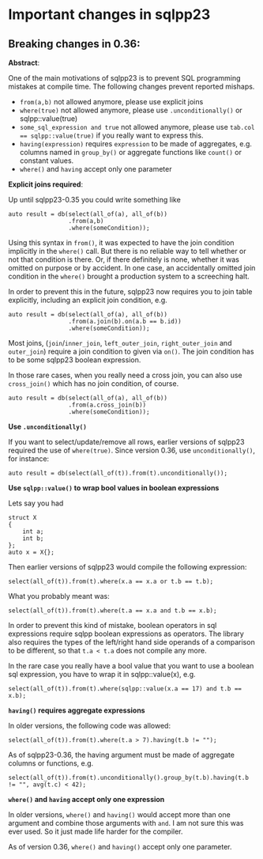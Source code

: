 Important changes in sqlpp23
============================

Breaking changes in 0.36:
-------------------------
__Abstract__:

One of the main motivations of sqlpp23 is to prevent SQL programming mistakes at compile time. The following changes prevent reported mishaps.
  * `from(a,b)` not allowed anymore, please use explicit joins
  * `where(true)` not allowed anymore, please use `.unconditionally()` or sqlpp::value(true)
  * `some_sql_expression and true` not allowed anymore, please use `tab.col == sqlpp::value(true)` if you really want to express this.
  * `having(expression)` requires `expression` to be made of aggregates, e.g. columns named in `group_by()` or aggregate functions like `count()` or constant values.
  * `where()` and `having` accept only one parameter

__Explicit joins required__:

Up until sqlpp23-0.35 you could write something like

```
auto result = db(select(all_of(a), all_of(b))
                 .from(a,b)
                 .where(someCondition));
```

Using this syntax in `from()`, it was expected to have the join condition implicitly in the `where()` call.
But there is no reliable way to tell whether or not that condition is there. Or, if there definitely is none, whether
it was omitted on purpose or by accident.
In one case, an accidentally omitted join condition in the `where()` brought a production system to a screeching halt.

In order to prevent this in the future, sqlpp23 now requires you to join table explicitly, including an explicit join condition, e.g.

```
auto result = db(select(all_of(a), all_of(b))
                 .from(a.join(b).on(a.b == b.id))
                 .where(someCondition));
```

Most joins, (`join`/`inner_join`, `left_outer_join`, `right_outer_join` and `outer_join`) require a join condition to given via `on()`.
The join condition has to be some sqlpp23 boolean expression.

In those rare cases, when you really need a cross join, you can also use `cross_join()` which has no join condition, of course.

```
auto result = db(select(all_of(a), all_of(b))
                 .from(a.cross_join(b))
                 .where(someCondition));
```

__Use `.unconditionally()`__

If you want to select/update/remove all rows, earlier versions of sqlpp23 required the use of `where(true)`. Since version 0.36, use `unconditionally()`, for instance:
```
auto result = db(select(all_of(t)).from(t).unconditionally());
```

__Use `sqlpp::value()` to wrap bool values in boolean expressions__

Lets say you had

```
struct X
{
    int a;
    int b;
};
auto x = X{};
```

Then earlier versions of sqlpp23 would compile the following expression:

```
select(all_of(t)).from(t).where(x.a == x.a or t.b == t.b);
```

What you probably meant was:

```
select(all_of(t)).from(t).where(t.a == x.a and t.b == x.b);
```

In order to prevent this kind of mistake, boolean operators in sql expressions require sqlpp boolean expressions as operators.
The library also requires the types of the left/right hand side operands of a comparison to be different, so that `t.a < t.a` does not compile any more.

In the rare case you really have a bool value that you want to use a boolean sql expression, you have to wrap it in sqlpp::value(x), e.g.

```
select(all_of(t)).from(t).where(sqlpp::value(x.a == 17) and t.b == x.b);
```

__`having()` requires aggregate expressions__

In older versions, the following code was allowed:

```
select(all_of(t)).from(t).where(t.a > 7).having(t.b != "");
```

As of sqlpp23-0.36, the having argument must be made of aggregate columns or functions, e.g.

```
select(all_of(t)).from(t).unconditionally().group_by(t.b).having(t.b != "", avg(t.c) < 42);
```

__`where()` and `having` accept only one expression__

In older versions, `where()` and `having()` would accept more than one argument and combine those arguments with `and`.
I am not sure this was ever used. So it just made life harder for the compiler.

As of version 0.36, `where()` and `having()` accept only one parameter.
